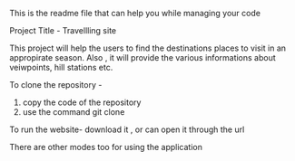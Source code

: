 This is the readme file that can help you while managing your code

Project Title - Travellling site

This project will help the users to find the destinations places to visit in an appropirate season.
Also , it will provide the various informations about veiwpoints, hill stations etc.

To clone the repository -
1. copy the code of the repository
2. use the command git clone <url>

To run the website-
download it , or can open it through the url 


There are other modes too for using the application


